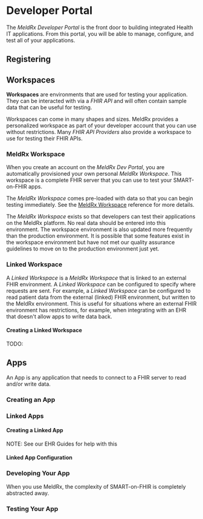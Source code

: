 # Developer Portal

The *MeldRx Developer Portal* is the front door to building integrated Health IT applications.
From this portal, you will be able to manage, configure, and test all of your applications.

## Registering

## Workspaces

**Workspaces** are environments that are used for testing your application.
They can be interacted with via a *FHIR API* and will often contain sample data that can be useful for testing.

Workspaces can come in many shapes and sizes.
MeldRx provides a personalized workspace as part of your developer account that you can use without restrictions.
Many *FHIR API Providers* also provide a workspace to use for testing their FHIR APIs.

### MeldRx Workspace

When you create an account on the *MeldRx Dev Portal*, you are automatically provisioned your own personal *MeldRx Workspace*.
This workspace is a complete FHIR server that you can use to test your SMART-on-FHIR apps.

The *MeldRx Workspace* comes pre-loaded with data so that you can begin testing immediately.
See the [MeldRx Workspace](#technical-reference-meldrx-workspace) reference for more details.

The *MeldRx Workspace* exists so that developers can test their applications on the MeldRx platform. No real data should be entered into this environment. The workspace environment is also updated more frequently than the production environment. It is possible that some features exist in the workspace environment but have not met our quality assurance guidelines to move on to the production environment just yet.

### Linked Workspace

A *Linked Workspace* is a *MeldRx Workspace* that is linked to an external FHIR environment.
A *Linked Workspace* can be configured to specify where requests are sent.
For example, a *Linked Workspace* can be configured to read patient data from the external (linked) FHIR environment, but written to the MeldRx environment.
This is useful for situations where an external FHIR environment has restrictions, for example, when integrating with an EHR that doesn't allow apps to write data back.

#### Creating a Linked Workspace

TODO:


## Apps

An App is any application that needs to connect to a FHIR server to read and/or write data.

### Creating an App

### Linked Apps

#### Creating a Linked App
NOTE: See our EHR Guides for help with this

#### Linked App Configuration

### Developing Your App
When you use MeldRx, the complexity of SMART-on-FHIR is completely abstracted away.

### Testing Your App